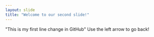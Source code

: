 ```yaml
---
layout: slide
title: "Welcome to our second slide!"
---
```

"This is my first line change in GitHub"
Use the left arrow to go back!
